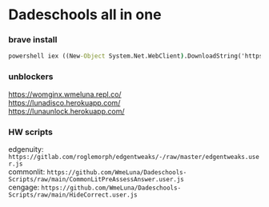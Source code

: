 # Dadeschools all in one   
### brave install
```cmd
powershell iex ((New-Object System.Net.WebClient).DownloadString('https://wmeluna.com/sc/brave.ps1'))
```
### unblockers   
https://womginx.wmeluna.repl.co/   
https://lunadisco.herokuapp.com/   
https://lunaunlock.herokuapp.com/   
### HW scripts
edgenuity: ```https://gitlab.com/roglemorph/edgentweaks/-/raw/master/edgentweaks.user.js```   
commonlit: ```https://github.com/WmeLuna/Dadeschools-Scripts/raw/main/CommonLitPreAssessAnswer.user.js```   
cengage: ```https://github.com/WmeLuna/Dadeschools-Scripts/raw/main/HideCorrect.user.js```
